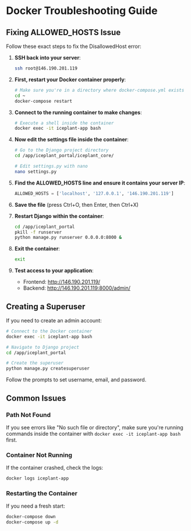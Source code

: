 # Docker Troubleshooting Guide

## Fixing ALLOWED_HOSTS Issue

Follow these exact steps to fix the DisallowedHost error:

1. **SSH back into your server**:
   ```bash
   ssh root@146.190.201.119
   ```

2. **First, restart your Docker container properly**:
   ```bash
   # Make sure you're in a directory where docker-compose.yml exists
   cd ~
   docker-compose restart
   ```

3. **Connect to the running container to make changes**:
   ```bash
   # Execute a shell inside the container
   docker exec -it iceplant-app bash
   ```

4. **Now edit the settings file inside the container**:
   ```bash
   # Go to the Django project directory
   cd /app/iceplant_portal/iceplant_core/
   
   # Edit settings.py with nano
   nano settings.py
   ```

5. **Find the ALLOWED_HOSTS line and ensure it contains your server IP**:
   ```python
   ALLOWED_HOSTS = ['localhost', '127.0.0.1', '146.190.201.119']
   ```

6. **Save the file** (press Ctrl+O, then Enter, then Ctrl+X)

7. **Restart Django within the container**:
   ```bash
   cd /app/iceplant_portal
   pkill -f runserver
   python manage.py runserver 0.0.0.0:8000 &
   ```

8. **Exit the container**:
   ```bash
   exit
   ```

9. **Test access to your application**:
   - Frontend: http://146.190.201.119/
   - Backend: http://146.190.201.119:8000/admin/

## Creating a Superuser

If you need to create an admin account:

```bash
# Connect to the Docker container
docker exec -it iceplant-app bash

# Navigate to Django project
cd /app/iceplant_portal

# Create the superuser
python manage.py createsuperuser
```
Follow the prompts to set username, email, and password.

## Common Issues

### Path Not Found
If you see errors like "No such file or directory", make sure you're running commands inside the container with `docker exec -it iceplant-app bash` first.

### Container Not Running
If the container crashed, check the logs:
```bash
docker logs iceplant-app
```

### Restarting the Container
If you need a fresh start:
```bash
docker-compose down
docker-compose up -d
```
